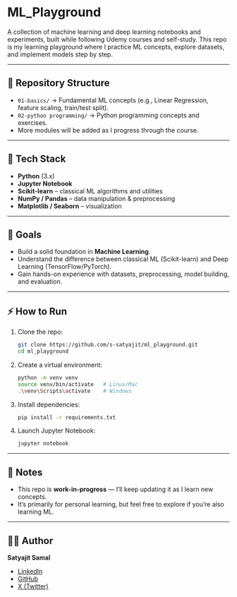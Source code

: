 # ML_Playground

A collection of machine learning and deep learning notebooks and experiments, built while following Udemy courses and self-study. This repo is my learning playground where I practice ML concepts, explore datasets, and implement models step by step.

---

## 📂 Repository Structure

* `01-basics/` → Fundamental ML concepts (e.g., Linear Regression, feature scaling, train/test split).
* `02-python programming/` → Python programming concepts and exercises.
* More modules will be added as I progress through the course.

---

## 🚀 Tech Stack

* **Python** (3.x)
* **Jupyter Notebook**
* **Scikit-learn** – classical ML algorithms and utilities
* **NumPy / Pandas** – data manipulation & preprocessing
* **Matplotlib / Seaborn** – visualization

---

## 🎯 Goals

* Build a solid foundation in **Machine Learning**.
* Understand the difference between classical ML (Scikit-learn) and Deep Learning (TensorFlow/PyTorch).
* Gain hands-on experience with datasets, preprocessing, model building, and evaluation.

---

## ⚡ How to Run

1. Clone the repo:

   ```bash
   git clone https://github.com/s-satyajit/ml_playground.git
   cd ml_playground
   ```
2. Create a virtual environment:

   ```bash
   python -m venv venv
   source venv/bin/activate   # Linux/Mac
   .\venv\Scripts\activate    # Windows
   ```
3. Install dependencies:

   ```bash
   pip install -r requirements.txt
   ```
4. Launch Jupyter Notebook:

   ```bash
   jupyter notebook
   ```

---

## 📌 Notes

* This repo is **work-in-progress** — I’ll keep updating it as I learn new concepts.
* It’s primarily for personal learning, but feel free to explore if you’re also learning ML.

---

## 🧑‍💻 Author

**Satyajit Samal**

* [LinkedIn](https://www.linkedin.com/in/satyajitsamal/)
* [GitHub](https://github.com/s-satyajit/)
* [X (Twitter)](https://x.com/satyajitstwt)
